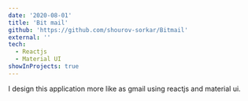```yaml
---
date: '2020-08-01'
title: 'Bit mail'
github: 'https://github.com/shourov-sorkar/Bitmail'
external: ''
tech:
  - Reactjs
  - Material UI
showInProjects: true
---
```


I design this application more like as gmail using reactjs and material ui.
